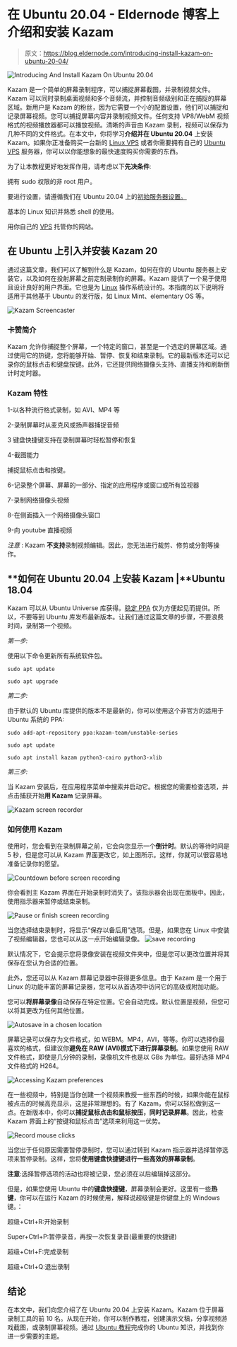 # 在 Ubuntu 20.04 - Eldernode 博客上介绍和安装 Kazam

> 原文：<https://blog.eldernode.com/introducing-install-kazam-on-ubuntu-20-04/>

![Introducing And Install Kazam On Ubuntu 20.04](img/e25d3489c73b527664a5c166d93d72a4.png)

Kazam 是一个简单的屏幕录制程序，可以捕捉屏幕截图，并录制视频文件。Kazam 可以同时录制桌面视频和多个音频流，并控制音频级别和正在捕捉的屏幕区域。新用户是 Kazam 的粉丝，因为它需要一个小的配置设置，他们可以捕捉和记录屏幕视频。您可以捕捉屏幕内容并录制视频文件。任何支持 VP8/WebM 视频格式的视频播放器都可以播放视频。清晰的声音由 Kazam 录制，视频可以保存为几种不同的文件格式。在本文中，你将学习**介绍并在 Ubuntu 20.04** 上安装 Kazam。如果你正准备购买一台新的 [Linux VPS](https://eldernode.com/linux-vps/) 或者你需要拥有自己的 [Ubuntu VPS](https://eldernode.com/ubuntu-vps/) 服务器，你可以以你能想象的最快速度购买你需要的东西。

为了让本教程更好地发挥作用，请考虑以下**先决条件**:

拥有 sudo 权限的非 root 用户。

要进行设置，请遵循我们在 Ubuntu 20.04 上的[初始服务器设置。](https://eldernode.com/ubuntu-vps/)

基本的 Linux 知识并熟悉 shell 的使用。

用你自己的 [VPS](https://eldernode.com/vps/) 托管你的网站。

## **在 Ubuntu 上引入并安装 Kazam 20**

通过这篇文章，我们可以了解到什么是 Kazam，如何在你的 Ubuntu 服务器上安装它，以及如何在投射屏幕之前定制录制你的屏幕。Kazam 提供了一个易于使用且设计良好的用户界面。它也是为 [Linux](https://blog.eldernode.com/tag/linux/) 操作系统设计的。本指南的以下说明将适用于其他基于 Ubuntu 的发行版，如 Linux Mint、elementary OS 等。

![Kazam Screencaster](img/94f0541a7e850eedc69817e339404e91.png)

### **卡赞**简介

Kazam 允许你捕捉整个屏幕，一个特定的窗口，甚至是一个选定的屏幕区域。通过使用它的热键，您将能够开始、暂停、恢复和结束录制。它的最新版本还可以记录你的鼠标点击和键盘按键。此外，它还提供网络摄像头支持、直播支持和刷新倒计时定时器。

### Kazam 特性

1-以各种流行格式录制，如 AVI、MP4 等

2-录制屏幕时从麦克风或扬声器捕捉音频

3 键盘快捷键支持在录制屏幕时轻松暂停和恢复

4-截图能力

捕捉鼠标点击和按键。

6-记录整个屏幕、屏幕的一部分、指定的应用程序或窗口或所有监视器

7-录制网络摄像头视频

8-在侧面插入一个网络摄像头窗口

9-向 youtube 直播视频

*注意* : Kazam **不支持**录制视频编辑。因此，您无法进行裁剪、修剪或分割等操作。

## **如何在 Ubuntu 20.04 上安装 Kazam |**Ubuntu 18.04

Kazam 可以从 Ubuntu Universe 库获得。[稳定 PPA](https://launchpad.net/~kazam-team/+archive/ubuntu/stable-series) 仅为方便起见而提供。所以，不要等到 Ubuntu 库发布最新版本。让我们通过这篇文章的步骤，不要浪费时间，录制第一个视频。

*第一步:*

使用以下命令更新所有系统软件包。

```
sudo apt update
```

```
sudo apt upgrade
```

*第二步:*

由于默认的 Ubuntu 库提供的版本不是最新的，你可以使用这个非官方的适用于 Ubuntu 系统的 PPA:

```
sudo add-apt-repository ppa:kazam-team/unstable-series 
```

```
sudo apt update 
```

```
sudo apt install kazam python3-cairo python3-xlib
```

*第三步:*

当 Kazam 安装后，在应用程序菜单中搜索并启动它。根据您的需要检查选项，并点击捕获开始**用 Kazam** 记录屏幕。

![Kazam screen recorder](img/e2649e9151003602c1ebe42192ad03fa.png)

### 如何使用 Kazam

使用时，您会看到在录制屏幕之前，它会向您显示一个**倒计时**。默认的等待时间是 5 秒，但是您可以从 Kazam 界面更改它，如上图所示。这样，你就可以很容易地准备记录你的愿望。

![Countdown before screen recording](img/da6280a285899845b038d718a26d5608.png)

你会看到主 Kazam 界面在开始录制时消失了。该指示器会出现在面板中。因此，使用指示器来暂停或结束录制。

![Pause or finish screen recording](img/86e2484e8159181992828c6799412c1d.png)

当您选择结束录制时，将显示“保存以备后用”选项。但是，如果您在 Linux 中安装了视频编辑器，您也可以从这一点开始编辑录像。
![save recording](img/aa029c9807e2e6484a5efeae8d67b731.png)

默认情况下，它会提示您将录像安装在视频文件夹中，但是您可以更改位置并将其保存在您认为合适的位置。

此外，您还可以从 Kazam 屏幕记录器中获得更多信息。由于 Kazam 是一个用于 Linux 的功能丰富的屏幕记录器，您可以从首选项中访问它的高级或附加功能。


您可以**将屏幕录像**自动保存在特定位置。它会自动完成。默认位置是视频，但您可以将其更改为任何其他位置。

![Autosave in a chosen location](img/4e27d233b2cd5f38d3cbf8ce1b2d209c.png)

屏幕记录可以保存为文件格式，如 WEBM。MP4，AVI，等等。你可以选择你最喜欢的格式，但建议你**避免在 RAW (AVI)模式下进行屏幕录制**。如果您使用 RAW 文件格式，即使是几分钟的录制，录像机文件也是以 GBs 为单位。最好选择 MP4 文件格式的 H264。

![Accessing Kazam preferences](img/90e732e77fd8691613255afec7eb3dc3.png)

在一些视频中，特别是当你创建一个视频来教授一些东西的时候，如果你能在鼠标被点击的时候高亮显示，这是非常理想的。有了 Kazam，你可以轻松做到这一点。在新版本中，你可以**捕捉鼠标点击和鼠标按压，同时记录屏幕**。因此，检查 Kazam 界面上的“按键和鼠标点击”选项来利用这一优势。

![Record mouse clicks](img/83ad4307fded474bbf8f137770128165.png)

当您出于任何原因需要暂停录制时，您可以通过转到 Kazam 指示器并选择暂停选项来暂停录制。这样，您将**使用键盘快捷键进行一些高效的屏幕录制**。

**注意**:选择暂停选项的活动也将被记录，您必须在以后编辑掉这部分。

但是，如果您使用 Ubuntu 中的**键盘快捷键**，屏幕录制会更好。这里有一些**热键**，你可以在运行 Kazam 的时候使用，解释说超级键是你键盘上的 Windows 键。：

超级+Ctrl+R:开始录制

Super+Ctrl+P:暂停录音，再按一次恢复录音(最重要的快捷键)

超级+Ctrl+F:完成录制

超级+Ctrl+Q:退出录制

## 结论

在本文中，我们向您介绍了在 Ubuntu 20.04 上安装 Kazam。Kazam 位于屏幕录制工具的前 10 名。从现在开始，你可以制作教程，创建演示文稿，分享视频游戏截图，或录制屏幕视频。通过 [Ubuntu 教程](https://blog.eldernode.com/tag/ubuntu/)完成你的 Ubuntu 知识，并找到你进一步需要的主题。